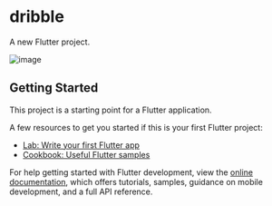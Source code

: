 # dribble

A new Flutter project.

![image](https://user-images.githubusercontent.com/107684179/190068334-42563b55-b22a-44c6-a229-efc0d7562499.png)


## Getting Started

This project is a starting point for a Flutter application.

A few resources to get you started if this is your first Flutter project:

- [Lab: Write your first Flutter app](https://docs.flutter.dev/get-started/codelab)
- [Cookbook: Useful Flutter samples](https://docs.flutter.dev/cookbook)

For help getting started with Flutter development, view the
[online documentation](https://docs.flutter.dev/), which offers tutorials,
samples, guidance on mobile development, and a full API reference.

